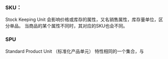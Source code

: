 ### SKU：
Stock Keeping Unit
会影响价格或库存的属性，又名销售属性，库存量单位，区分单品。
当商品的某个属性不同时，其对应的SKU也会不同。
### SPU
Standard Product Unit （标准化产品单元）
特性相同的一个集合，与